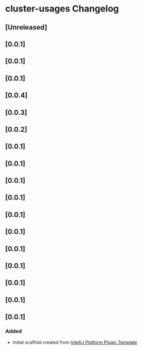 <!-- Keep a Changelog guide -> https://keepachangelog.com -->

# cluster-usages Changelog

## [Unreleased]
## [0.0.1]
## [0.0.1]
## [0.0.1]
## [0.0.4]
## [0.0.3]
## [0.0.2]
## [0.0.1]
## [0.0.1]
## [0.0.1]
## [0.0.1]
## [0.0.1]
## [0.0.1]
## [0.0.1]
## [0.0.1]
## [0.0.1]
## [0.0.1]
## [0.0.1]
### Added
- Initial scaffold created from [IntelliJ Platform Plugin Template](https://github.com/JetBrains/intellij-platform-plugin-template)
